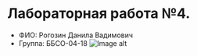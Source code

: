# Лабораторная работа №4.
- ФИО: Рогозин Данила Вадимович
- Группа: ББСО-04-18
![Image alt](https://github.com/DanilaRogozin/-/Docker/screenshot.png.png)
